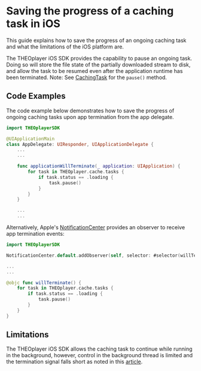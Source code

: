# Saving the progress of a caching task in iOS

This guide explains how to save the progress of an ongoing caching task and what the limitations of the iOS platform are.

The THEOplayer iOS SDK provides the capability to pause an ongoing task. Doing so will store the file state of the partially downloaded stream to disk, and allow the task to be resumed even after the application runtime has been terminated.
Note: See [CachingTask](pathname:///theoplayer/v9/api-reference/ios/Protocols/CachingTask.html) for the `pause()` method.

## Code Examples

The code example below demonstrates how to save the progress of ongoing caching tasks upon app termination from the app delegate.

```swift
import THEOplayerSDK

@UIApplicationMain
class AppDelegate: UIResponder, UIApplicationDelegate {
	...
    ...

    func applicationWillTerminate(_ application: UIApplication) {
        for task in THEOplayer.cache.tasks {
            if task.status == .loading {
                task.pause()
            }
        }
    }

    ...
    ...
```

Alternatively, Apple's [NotificationCenter](https://developer.apple.com/documentation/foundation/notificationcenter) provides an observer to receive app termination events:

```swift
import THEOplayerSDK

NotificationCenter.default.addObserver(self, selector: #selector(willTerminate), name: UIApplication.willTerminateNotification, object: nil)

...
...

@objc func willTerminate() {
    for task in THEOplayer.cache.tasks {
        if task.status == .loading {
            task.pause()
        }
    }
}

```

## Limitations

The THEOplayer iOS SDK allows the caching task to continue while running in the background, however, control in the background thread is limited and the termination signal falls short as noted in this [article](https://developer.apple.com/documentation/uikit/uiapplicationdelegate/1623111-applicationwillterminate).
